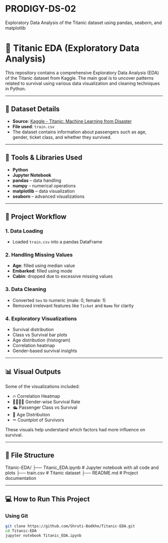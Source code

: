 # PRODIGY-DS-02
Exploratory Data Analysis of the Titanic dataset using pandas, seaborn, and matplotlib
# 🚢 Titanic EDA (Exploratory Data Analysis)

This repository contains a comprehensive Exploratory Data Analysis (EDA) of the Titanic dataset from Kaggle. The main goal is to uncover patterns related to survival using various data visualization and cleaning techniques in Python.

---

## 📂 Dataset Details

- **Source**: [Kaggle - Titanic: Machine Learning from Disaster](https://www.kaggle.com/competitions/titanic/data)
- **File used**: `train.csv`
- The dataset contains information about passengers such as age, gender, ticket class, and whether they survived.

---

## 🧰 Tools & Libraries Used

- **Python**
- **Jupyter Notebook**
- **pandas** – data handling
- **numpy** – numerical operations
- **matplotlib** – data visualization
- **seaborn** – advanced visualizations

---

## 🧪 Project Workflow

### 1. Data Loading
- Loaded `train.csv` into a pandas DataFrame

### 2. Handling Missing Values
- **Age**: filled using median value
- **Embarked**: filled using mode
- **Cabin**: dropped due to excessive missing values

### 3. Data Cleaning
- Converted `Sex` to numeric (male: 0, female: 1)
- Removed irrelevant features like `Ticket` and `Name` for clarity

### 4. Exploratory Visualizations
- Survival distribution
- Class vs Survival bar plots
- Age distribution (histogram)
- Correlation heatmap
- Gender-based survival insights

---

## 📊 Visual Outputs

Some of the visualizations included:
- 🔥 Correlation Heatmap
- 👨‍👩‍👧‍👦 Gender-wise Survival Rate
- 🛳️ Passenger Class vs Survival
- 🎂 Age Distribution
- ⚰️ Countplot of Survivors

These visuals help understand which factors had more influence on survival.

---

## 📁 File Structure

Titanic-EDA/
├── Titanic_EDA.ipynb # Jupyter notebook with all code and plots
├── train.csv # Titanic dataset
├── README.md # Project documentation


---

## 💻 How to Run This Project

### Using Git
```bash
git clone https://github.com/Shruti-Bodkhe/Titanic-EDA.git
cd Titanic-EDA
jupyter notebook Titanic_EDA.ipynb
